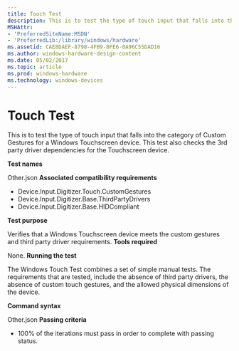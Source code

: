 ```yaml
---
title: Touch Test
description: This is to test the type of touch input that falls into the category of Custom Gestures for a Windows Touchscreen device. This test also checks the 3rd party driver dependencies for the Touchscreen device.
MSHAttr:
- 'PreferredSiteName:MSDN'
- 'PreferredLib:/library/windows/hardware'
ms.assetid: CAE8DAEF-8798-4FB9-8FE6-0A96C55DAD16
ms.author: windows-hardware-design-content
ms.date: 05/02/2017
ms.topic: article
ms.prod: windows-hardware
ms.technology: windows-devices
---
```


# Touch Test


This is to test the type of touch input that falls into the category of Custom Gestures for a Windows Touchscreen device. This test also checks the 3rd party driver dependencies for the Touchscreen device.

**Test names**

Other.json
**Associated compatibility requirements**

-   Device.Input.Digitizer.Touch.CustomGestures
-   Device.Input.Digitizer.Base.ThirdPartyDrivers
-   Device.Input.Digitizer.Base.HIDCompliant

**Test purpose**

Verifies that a Windows Touchscreen device meets the custom gestures and third party driver requirements.
**Tools required**

None.
**Running the test**

The Windows Touch Test combines a set of simple manual tests. The requirements that are tested, include the absence of third party drivers, the absence of custom touch gestures, and the allowed physical dimensions of the device.

**Command syntax**

Other.json
**Passing criteria**

-   100% of the iterations must pass in order to complete with passing status.

 

 






